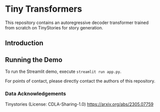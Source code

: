 # Tiny Transformers

This repository contains an autoregressive decoder transformer trained from scratch on TinyStories for story generation.

## Introduction

## Running the Demo

To run the Streamlit demo, execute `streamlit run app.py`.

For points of contact, please directly contact the authors of this repository.

### Data Acknowledgements

Tinystories (License: CDLA-Sharing-1.0) https://arxiv.org/abs/2305.07759
